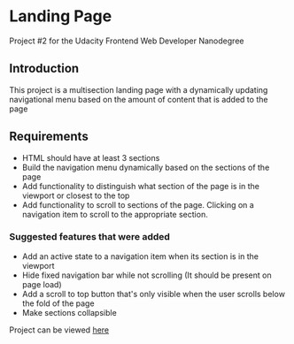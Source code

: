 # Landing Page

Project #2 for the Udacity Frontend Web Developer Nanodegree

## Introduction
This project is a multisection landing page with a dynamically updating navigational menu based on the amount of content that is added to the page

## Requirements
* HTML should have at least 3 sections
* Build the navigation menu dynamically based on the sections of the page
* Add functionality to distinguish what section of the page is in the viewport or closest to the top
* Add functionality to scroll to sections of the page. Clicking on a navigation item to scroll to the appropriate section.

### Suggested features that were added
* Add an active state to a navigation item when its section is in the viewport
* Hide fixed navigation bar while not scrolling (It should be present on page load)
* Add a scroll to top button that's only visible when the user scrolls below the fold of the page
* Make sections collapsible

Project can be viewed [here](https://udacity-landingpage.netlify.app/)
